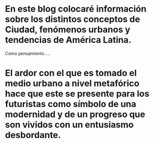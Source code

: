 # En este blog colocaré información sobre los distintos conceptos de Ciudad, fenómenos urbanos y tendencias de América Latina. 

Como pensamiento.....

# El ardor con el que es tomado el medio urbano a nivel metafórico hace que este se presente para los futuristas como símbolo de una modernidad y de un progreso que son vividos con un entusiasmo desbordante.
